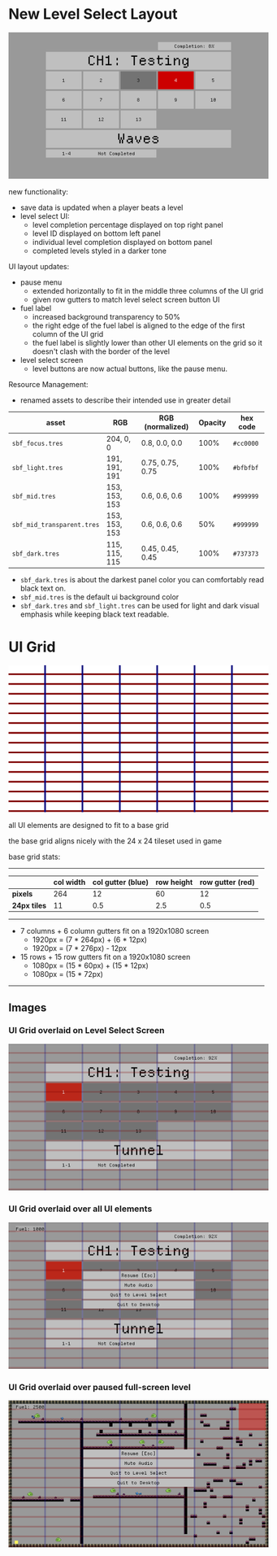 # New Level Select Layout
<img src="./assets/ui_refactor/level_select_new.png" alt="level_select_new" style="max-width: 512px;">

new functionality:

 - save data is updated when a player beats a level
 - level select UI:
    - level completion percentage displayed on top right panel
    - level ID displayed on bottom left panel
    - individual level completion displayed on bottom panel
    - completed levels styled in a darker tone

UI layout updates:

  - pause menu
    - extended horizontally to fit in the middle three columns of the UI grid
    - given row gutters to match level select screen button UI
  - fuel label
    - increased background transparency to 50%
    - the right edge of the fuel label is aligned to the edge of the first
      column of the UI grid
    - the fuel label is slightly lower than other UI elements on the grid
      so it doesn't clash with the border of the level
  - level select screen
    - level buttons are now actual buttons, like the pause menu.

Resource Management:

  - renamed assets to describe their intended use in greater detail

| asset                      | RGB           | RGB (normalized) | Opacity | hex code  |
|----------------------------|---------------|------------------|---------|-----------|
| `sbf_focus.tres`           | 204, 0, 0     | 0.8, 0.0, 0.0    | 100%    | `#cc0000` |
| `sbf_light.tres`           | 191, 191, 191 | 0.75, 0.75, 0.75 | 100%    | `#bfbfbf` |
| `sbf_mid.tres`             | 153, 153, 153 | 0.6, 0.6, 0.6    | 100%    | `#999999` |
| `sbf_mid_transparent.tres` | 153, 153, 153 | 0.6, 0.6, 0.6    | 50%     | `#999999` |
| `sbf_dark.tres`            | 115, 115, 115 | 0.45, 0.45, 0.45 | 100%    | `#737373` |

- `sbf_dark.tres` is about the darkest panel color you can comfortably read black text on.
- `sbf_mid.tres` is the default ui background color
- `sbf_dark.tres` and `sbf_light.tres` can be used for light and dark visual emphasis while keeping black text readable.

# UI Grid

<img src="./assets/ui_refactor/base_grid.png" alt="base grid" style="max-width: 512px;">

all UI elements are designed to fit to a base grid

the base grid aligns nicely with the 24 x 24 tileset used in game

base grid stats:

---

|                | col width | col gutter (blue) | row height | row gutter (red) |
|----------------|-----------|-------------------|------------|------------------|
| **pixels**     | 264       | 12                | 60         | 12               |
| **24px tiles** | 11        | 0.5               | 2.5        | 0.5              |

---

- 7 columns + 6 column gutters fit on a 1920x1080 screen
  - 1920px = (7 * 264px) + (6 * 12px)
  - 1920px = (7 * 276px) - 12px
- 15 rows + 15 row gutters fit on a 1920x1080 screen
  - 1080px = (15 * 60px) + (15 * 12px)
  - 1080px = (15 * 72px)

---


## Images

### UI Grid overlaid on Level Select Screen

<img src="./assets/ui_refactor/level_select.png" alt="level_select" style="max-width: 512px;">

### UI Grid overlaid over all UI elements

<img src="./assets/ui_refactor/ui_test.png" alt="ui_test" style="max-width: 512px;">

### UI Grid overlaid over paused full-screen level

<img src="./assets/ui_refactor/jake_2.png" alt="jake_2" style="max-width: 512px;">
